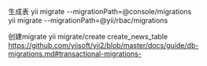 生成表
yii migrate --migrationPath=@console/migrations    
yii migrate --migrationPath=@yii/rbac/migrations

创建migrate
yii migrate/create create_news_table
https://github.com/yiisoft/yii2/blob/master/docs/guide/db-migrations.md#transactional-migrations-